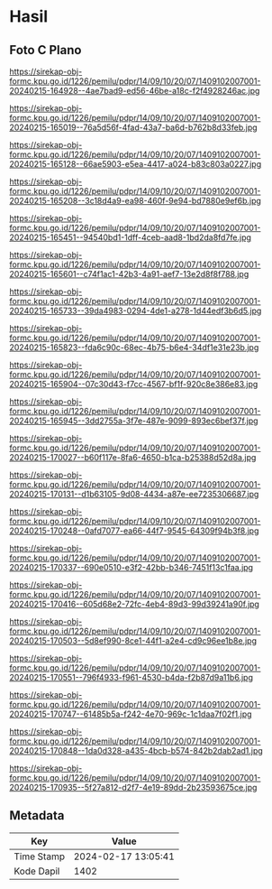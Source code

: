 # Hasil

## Foto C Plano

https://sirekap-obj-formc.kpu.go.id/1226/pemilu/pdpr/14/09/10/20/07/1409102007001-20240215-164928--4ae7bad9-ed56-46be-a18c-f2f4928246ac.jpg

https://sirekap-obj-formc.kpu.go.id/1226/pemilu/pdpr/14/09/10/20/07/1409102007001-20240215-165019--76a5d56f-4fad-43a7-ba6d-b762b8d33feb.jpg

https://sirekap-obj-formc.kpu.go.id/1226/pemilu/pdpr/14/09/10/20/07/1409102007001-20240215-165128--66ae5903-e5ea-4417-a024-b83c803a0227.jpg

https://sirekap-obj-formc.kpu.go.id/1226/pemilu/pdpr/14/09/10/20/07/1409102007001-20240215-165208--3c18d4a9-ea98-460f-9e94-bd7880e9ef6b.jpg

https://sirekap-obj-formc.kpu.go.id/1226/pemilu/pdpr/14/09/10/20/07/1409102007001-20240215-165451--94540bd1-1dff-4ceb-aad8-1bd2da8fd7fe.jpg

https://sirekap-obj-formc.kpu.go.id/1226/pemilu/pdpr/14/09/10/20/07/1409102007001-20240215-165601--c74f1ac1-42b3-4a91-aef7-13e2d8f8f788.jpg

https://sirekap-obj-formc.kpu.go.id/1226/pemilu/pdpr/14/09/10/20/07/1409102007001-20240215-165733--39da4983-0294-4de1-a278-1d44edf3b6d5.jpg

https://sirekap-obj-formc.kpu.go.id/1226/pemilu/pdpr/14/09/10/20/07/1409102007001-20240215-165823--fda6c90c-68ec-4b75-b6e4-34df1e31e23b.jpg

https://sirekap-obj-formc.kpu.go.id/1226/pemilu/pdpr/14/09/10/20/07/1409102007001-20240215-165904--07c30d43-f7cc-4567-bf1f-920c8e386e83.jpg

https://sirekap-obj-formc.kpu.go.id/1226/pemilu/pdpr/14/09/10/20/07/1409102007001-20240215-165945--3dd2755a-3f7e-487e-9099-893ec6bef37f.jpg

https://sirekap-obj-formc.kpu.go.id/1226/pemilu/pdpr/14/09/10/20/07/1409102007001-20240215-170027--b60f117e-8fa6-4650-b1ca-b25388d52d8a.jpg

https://sirekap-obj-formc.kpu.go.id/1226/pemilu/pdpr/14/09/10/20/07/1409102007001-20240215-170131--d1b63105-9d08-4434-a87e-ee7235306687.jpg

https://sirekap-obj-formc.kpu.go.id/1226/pemilu/pdpr/14/09/10/20/07/1409102007001-20240215-170248--0afd7077-ea66-44f7-9545-64309f94b3f8.jpg

https://sirekap-obj-formc.kpu.go.id/1226/pemilu/pdpr/14/09/10/20/07/1409102007001-20240215-170337--690e0510-e3f2-42bb-b346-7451f13c1faa.jpg

https://sirekap-obj-formc.kpu.go.id/1226/pemilu/pdpr/14/09/10/20/07/1409102007001-20240215-170416--605d68e2-72fc-4eb4-89d3-99d39241a90f.jpg

https://sirekap-obj-formc.kpu.go.id/1226/pemilu/pdpr/14/09/10/20/07/1409102007001-20240215-170503--5d8ef990-8ce1-44f1-a2e4-cd9c96ee1b8e.jpg

https://sirekap-obj-formc.kpu.go.id/1226/pemilu/pdpr/14/09/10/20/07/1409102007001-20240215-170551--796f4933-f961-4530-b4da-f2b87d9a11b6.jpg

https://sirekap-obj-formc.kpu.go.id/1226/pemilu/pdpr/14/09/10/20/07/1409102007001-20240215-170747--61485b5a-f242-4e70-969c-1c1daa7f02f1.jpg

https://sirekap-obj-formc.kpu.go.id/1226/pemilu/pdpr/14/09/10/20/07/1409102007001-20240215-170848--1da0d328-a435-4bcb-b574-842b2dab2ad1.jpg

https://sirekap-obj-formc.kpu.go.id/1226/pemilu/pdpr/14/09/10/20/07/1409102007001-20240215-170935--5f27a812-d2f7-4e19-89dd-2b23593675ce.jpg


## Metadata

| Key        | Value               |
| ---------- | ------------------- |
| Time Stamp | 2024-02-17 13:05:41 |
| Kode Dapil | 1402                |



